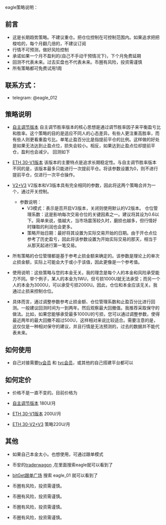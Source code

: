 eagle策略说明：

## 前言

- 这是长期趋势策略。不建议重仓。把仓位控制在可控制范围内。如果追求把把梭哈的，每个月翻几倍的，不建议订阅
- 行情不可预测，做好风险控制
- 承诺如果一个月不盈利的(自己不手动干预情况下)，下个月免费延期
- 回测不代表未来。过去实盘也不代表未来。币圈有风险，投资需谨慎
- 所有策略都可免费试用1周

## 联系方式：
- telegram: @eagle_012

## 策略说明
-  [自主调节版本](https://www.tradingview.com/script/RvwT64Nd-eth-30min-%E8%B6%8B%E5%8A%BF-%E8%87%AA%E4%B8%BB%E8%B0%83%E8%8A%82%E8%83%9C%E7%8E%87%E7%89%88%E6%9C%AC/)
自主调节胜率版本的核心思想是通过调节胜率因子来平衡盈亏比和胜率。这个策略的目的是适应不同人的心态差异。有些人更注重高胜率，而有些人则更看重盈亏比。单笔止盈百分比是指提前平仓的比例。这样做的好处是如果无法达到止盈点位，损失会较小。相反，如果达到止盈点位却提前平仓，盈利也会减少。
回测如下 

- [ETH 30-V1版本]( https://www.tradingview.com/script/32fxHjtO-eth-30min-%E9%95%BF%E6%9C%9F%E7%A8%B3%E5%AE%9A%E7%AD%96%E7%95%A5/) 该版本的主要特点是追求长期稳定性。与自主调节胜率版本不同的是，该版本最多只能进行一次提前平仓。将该参数设置为0，则不进行提前平仓，仅进行一次平仓操作。

- [V2+V3]( https://www.tradingview.com/script/sJu0UBwc-eth-30min-V2-and-v3/) V2版本和V3版本具有完全相同的参数，因此将这两个策略合并为一个，通过开关控制。
	- 参数说明：
		- V3模式：表示是否开启V3版本，关闭则使用默认的V2版本。
仓位管理系数：这是影响每次交易仓位的关键因素之一。建议将其设为0.6以下。简单来说，值越大，当市场震荡较久时，磨损也越多，但行情好时赚取的利润也会更多。
		- 策略开始日期：最好将其设置为实际交易开始的日期。由于开仓点位参考了历史盈亏，因此将该参数设置为开始实际交易的那天，相当于从那天起进行第一笔交易。
		
- 所有策略的仓位管理都是基于参考止损金额来确定的。该参数是理论上的单次止损金额，实际上可能会大于或小于该值，因此更像是一个参考值。

- 使用说明：这些策略与您的本金无关。我的理念是每个人的本金和风险承受能力不同。举个例子，某人的本金为1WU，但亏损1000U就无法承受；而另一个人的本金为3000U，可以承受亏损2000U。因此，仓位和本金应该无关。我通过止损来控制仓位。

- 具体而言，通过调整参数参考止损金额、仓位管理系数和止盈百分比进行回测。一般建议回测时间为一到两年。然后观察最大回撤值。我推荐采取保守的做法。比如，如果您能够承受最多1000U的亏损，您可以通过调整参数，使得最近两年的最大回撤不超过500U，这样相对来说比较适合。需要注意的是，这仅仅是一种相对保守的建议，并且行情是无法预测的，过去的数据并不能代表未来。

## 如何使用
- 自己对接需要[tv会员](https://www.tradingview.com/gopro/?share_your_love=ea704) 和 [tvc会员](https://www.tvcbot.com/aff.php?aff=550)，或其他的自己搭建平台都可以

## 如何定价

- 价格不是一直不变的。目前价格为

-  [自主调节版本](https://www.tradingview.com/script/RvwT64Nd-eth-30min-%E8%B6%8B%E5%8A%BF-%E8%87%AA%E4%B8%BB%E8%B0%83%E8%8A%82%E8%83%9C%E7%8E%87%E7%89%88%E6%9C%AC/)  180U/月
- [ETH 30-V1版本]( https://www.tradingview.com/script/32fxHjtO-eth-30min-%E9%95%BF%E6%9C%9F%E7%A8%B3%E5%AE%9A%E7%AD%96%E7%95%A5/)   200U/月
- [ETH 30-V2+V3]( https://www.tradingview.com/script/sJu0UBwc-eth-30min-V2-and-v3/)  策略220U/月

## 其他
- 如果自己本金太小。也想使用，可通过跟单模式
- 币安的[traderwagon](https://www.traderwagon.com/zh-CN/register?ref=zogys9x )  ,在里面搜索eagle就可以看到了
-  [bitGet跟单广场](https://www.bitgetapp.com/zh-CN/copytrading/futures/all) 搜索 eagle_01 就可以看到了


 - 币圈有风险，投资需谨慎。
 - 币圈有风险，投资需谨慎。
 - 币圈有风险，投资需谨慎。
 - 币圈有风险，投资需谨慎。



